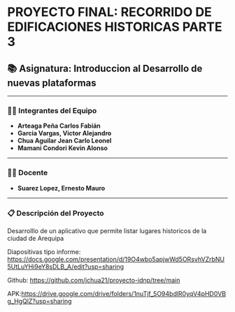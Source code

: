  # PROYECTO FINAL: RECORRIDO DE EDIFICACIONES HISTORICAS PARTE 3


## 📚 **Asignatura: Introduccion al Desarrollo de nuevas plataformas**

---

### **👨‍💻 Integrantes del Equipo**
- **Arteaga Peña Carlos Fabián**
- **Garcia Vargas, Victor Alejandro**
- **Chua Aguilar Jean Carlo Leonel**
- **Mamani Condori Kevin Alonso**

---

### **👨‍🏫 Docente**
- **Suarez Lopez, Ernesto Mauro**

---

### **📋 Descripción del Proyecto**
Desarrolllo de un aplicativo que permite listar lugares historicos de la ciudad de Arequipa

Diapositivas tipo informe: 
https://docs.google.com/presentation/d/19O4wbo5apjwWd5ORsvhVZrbNU5UtLuYHi9eY8sDLB_A/edit?usp=sharing 

Github:
https://github.com/jchua21/proyecto-idnp/tree/main

APK:https://drive.google.com/drive/folders/1nuTjf_5O94bdlR0yqV4pHD0VBg_HgQlZ?usp=sharing 


